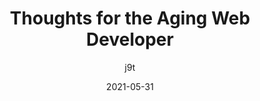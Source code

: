 ---
layout: post.njk
title: Thoughts for the Aging Web Developer
author: j9t
date: 2021-05-31
tags:
  - reference
target_url: https://meiert.com/en/blog/the-aging-developer/
description: There may be a time when you’ll feel “too old” for web development. When you begin to feel that, here are a few thoughts. They might not be all you need but—maybe they are of use.
---